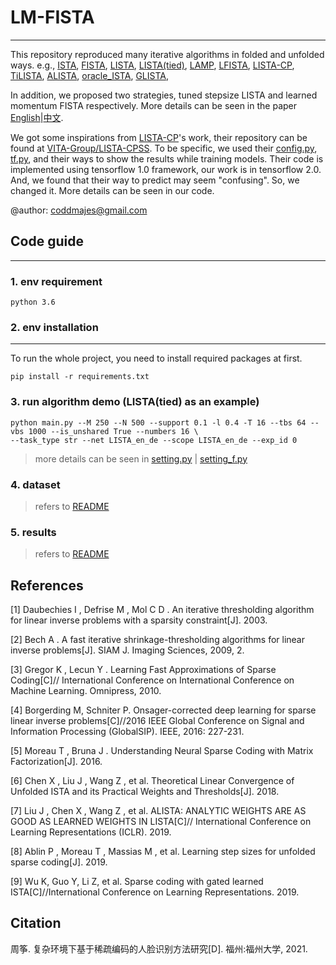# LM-FISTA 

----
This repository reproduced many iterative algorithms in folded and unfolded ways.
e.g., [ISTA](#[1]), [FISTA](#[2]), [LISTA](#[3]), [LISTA(tied)](#[4]), [LAMP](#[4]), [LFISTA](#[5]),
[LISTA-CP](#[6]), [TiLISTA](#[7]), [ALISTA](#[7]), [oracle_ISTA](#[8]), [GLISTA](#[9]),
 
In addition, we proposed two strategies, tuned stepsize LISTA and learned momentum FISTA respectively.
More details can be seen in the paper [English](doc/thesis/Adaptive_Accelerations_for_Learning-based_Sparse_Coding.pdf)|[中文](doc/thesis/Research_on_Sparse_Coding-based_Face_Recognition_under_Complex_Environment.pdf).

We got some inspirations from [LISTA-CP](#[6])'s work, their repository can be found at [VITA-Group/LISTA-CPSS](https://github.com/VITA-Group/LISTA-CPSS.git).
To be specific, we used their [config.py](config.py), [tf.py](utils/tf.py), and their ways to show the results 
while training models. Their code is implemented using tensorflow 1.0 framework, our work
is in tensorflow 2.0. And, we found that their way to predict may seem "confusing".
So, we changed it. More details can be seen in our code.

@author: coddmajes@gmail.com

## Code guide

----

### 1. env requirement
```
python 3.6
```

### 2. env installation

-----
To run the whole project, you need to install required packages at first.
```
pip install -r requirements.txt
```

### 3. run algorithm demo (LISTA(tied) as an example)

```
python main.py --M 250 --N 500 --support 0.1 -l 0.4 -T 16 --tbs 64 --vbs 1000 --is_unshared True --numbers 16 \
--task_type str --net LISTA_en_de --scope LISTA_en_de --exp_id 0
```

> more details can be seen in [setting.py](setting.py) | [setting_f.py](setting_f.py)

### 4. dataset

> refers to [README](data/README.md)

### 5. results

> refers to [README](doc/results/README.md)

## References
[1] <span id="[1]"> Daubechies I ,  Defrise M ,  Mol C D . An iterative thresholding algorithm for linear inverse problems with a sparsity constraint[J].  2003. </span>

[2] <span id="[2]"> Bech A . A fast iterative shrinkage-thresholding algorithms for linear inverse problems[J]. SIAM J. Imaging Sciences, 2009, 2. </span>

[3] <span id="[3]"> Gregor K ,  Lecun Y . Learning Fast Approximations of Sparse Coding[C]// International Conference on International Conference on Machine Learning. Omnipress, 2010.</span>

[4] <span id="[4]"> Borgerding M, Schniter P. Onsager-corrected deep learning for sparse linear inverse problems[C]//2016 IEEE Global Conference on Signal and Information Processing (GlobalSIP). IEEE, 2016: 227-231.</span>

[5] <span id="[5]"> Moreau T ,  Bruna J . Understanding Neural Sparse Coding with Matrix Factorization[J].  2016.</span>

[6] <span id="[6]"> Chen X ,  Liu J ,  Wang Z , et al. Theoretical Linear Convergence of Unfolded ISTA and its Practical Weights and Thresholds[J].  2018.</span>

[7] <span id="[7]"> Liu J ,  Chen X ,  Wang Z , et al. ALISTA: ANALYTIC WEIGHTS ARE AS GOOD AS LEARNED WEIGHTS IN LISTA[C]// International Conference on Learning Representations (ICLR). 2019.</span>

[8] <span id="[8]"> Ablin P ,  Moreau T ,  Massias M , et al. Learning step sizes for unfolded sparse coding[J].  2019.</span>

[9] <span id="[9]"> Wu K, Guo Y, Li Z, et al. Sparse coding with gated learned ISTA[C]//International Conference on Learning Representations. 2019.</span>

## Citation
周筝. 复杂环境下基于稀疏编码的人脸识别方法研究[D]. 福州:福州大学, 2021.
